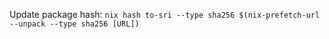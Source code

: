 Update package hash:
`nix hash to-sri --type sha256 $(nix-prefetch-url --unpack --type sha256 [URL])`
